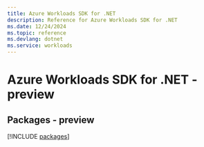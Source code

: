 ```yaml
---
title: Azure Workloads SDK for .NET
description: Reference for Azure Workloads SDK for .NET
ms.date: 12/24/2024
ms.topic: reference
ms.devlang: dotnet
ms.service: workloads
---
```

# Azure Workloads SDK for .NET - preview
## Packages - preview
[!INCLUDE [packages](workloads-index.md)]